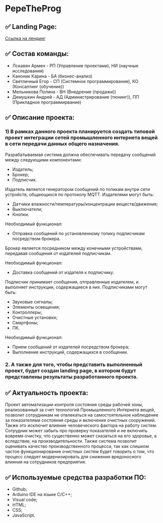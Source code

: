 # PepeTheProg

## ✅ Landing Page: 
[Ссылка на лендинг](ссылка)

## ✅ Состав команды:

   * Лскавян Армен - РП (Управление проектами), НИ (научные исследования)
   * Каноник Карина - БА (бизнес-анализ)
   * Светличный Егор	 - СП (Системное программирование), КО (Консалтинг (обучение))
   * Мельникова Полина - ВН (Внедрение (продажи))
   * Демушкин Андрей - АД (Администрирование (тюнинг)), ПП (Прикладное программирвание)

## ✅ Описание проекта:
### 1) В рамках данного проекта планируется создать типовой проект интеграции сетей промышленного интернета вещей в сети передачи данных общего назначения. 
  
  Разрабатываемая система должна обеспечивать передачу сообщений между следующими компонентами:
* Издатель;
* Брокер;
* Подписчик.

Издатель является генератором сообщений по топикам внутри сети устройств, общающихся по протоколу MQTT. Издателями могут быть:
* Датчики влажности/температуры/концентрации веществ/движения;
* Выключатели;
* Кнопки.

Необходимый функционал:
* Отправка сообщений по установленному топику подписчикам посредством брокера.

Брокер является посредником между конечными устройствами, передавая сообщения от издателей подписчикам. 

Необходимый функционал:
* Доставка сообщений от издателя к подписчику.

Подписчик принимает сообщения, отправленные издателем, и выполняет инструкции, содержащиеся в них.
Подписчиками могут быть:
* Звуковые сигналы;
* Элементы освещения;
* Контроллеры;
* Очистные установки;
* Смартфоны;
* ПК. 

Необходимый функционал:
* Прием сообщений от издателей посредством брокера;
* Выполнение инструкций, содержащихся в сообщении.

### 2. А также для того, чтобы представить выполненный проект, будет создан landing page, в котором будут представлены результаты разработанного проекта.

## ✅ Актуальность проекта:
Проект автоматизации контроля состояния среды рабочей зоны, реализованный за счет технологий Промышленного Интернета вещей, позволит сотрудникам не отвлекаться на самостоятельное наблюдение за показателями состояния среды и включение очистных сооружений. Также это исключит влияние человеческого фактора на работу систем. Сотрудник может забыть про проверку показателей и не включить вовремя очистку, что существенно может сказаться на его здоровье, а вследствие, на производительности. Также система позволит оценивать качество производственного процесса, так как слишком частое функционирование очистных систем будет говорить о том, что процесс следует модернизировать  для снижения вредоносного влияния на сотрудников предприятия.

## ✅ Используемые средства разработки ПО:
* Github;
* Arduino IDE на языке C/C++;
* Visual code;
* HTML;
* CSS;
* JavaScript.
